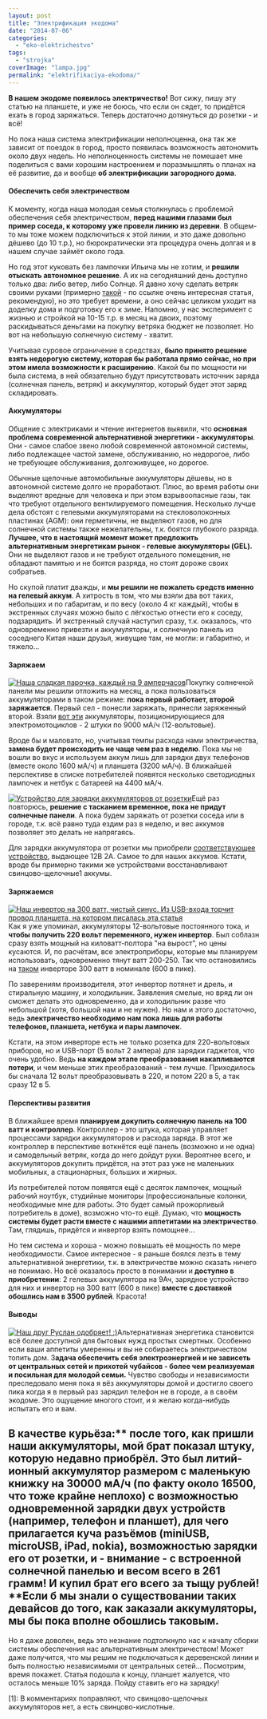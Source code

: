 ```yaml
---
layout: post
title: "Электрификация экодома"
date: "2014-07-06"
categories: 
  - "eko-elektrichestvo"
tags: 
  - "strojka"
coverImage: "lampa.jpg"
permalink: "elektrifikaciya-ekodoma/"
---
```


**В нашем экодоме появилось электричество!** Вот сижу, пишу эту статью на планшете, и уже не боюсь, что если он сядет, то придётся ехать в город заряжаться. Теперь достаточно дотянуться до розетки - и всё!

Но пока наша система электрификации неполноценна, она так же зависит от поездок в город, просто появилась возможность автономить около двух недель. Но неполноценность системы не помешает мне поделиться с вами хорошим настроением и поразмышлять о планах на её развитие, да и вообще **об электрификации загородного дома**.

<!-- READMORE -->

#### Обеспечить себя электричеством

К моменту, когда наша молодая семья столкнулась с проблемой обеспечения себя электричеством, **перед нашими глазами был пример соседа, к которому уже провели линию из деревни**. В общем-то мы тоже можем подключиться к этой линии, и это даже довольно дёшево (до 10 т.р.), но бюрократически эта процедура очень долгая и в нашем случае займёт около года.

Но год этот куковать без лампочки Ильича мы не хотим, и **решили отыскать автономное решение**. А их на сегодняшний день доступно только два: либо ветер, либо Солнце. Я давно хочу сделать ветряк своими руками (примерно [такой](http://www.mirodolie.ru/node/2372 "Самодельный вертикальный ветряк") - по ссылке очень интересная статья, рекомендую), но это требует времени, а оно сейчас целиком уходит на доделку дома и подготовку его к зиме. Напомню, у нас эксперимент с жизнью и стройкой на 10-15 т.р. в месяц на двоих, поэтому раскидываться деньгами на покупку ветряка бюджет не позволяет. Но вот на небольшую солнечную систему - хватит.

Учитывая суровое ограничение в средствах, **было принято решение взять недорогую систему, которая бы работала прямо сейчас, но при этом имела возможности к расширению**. Какой бы по мощности ни была система, в ней обязательно будут присутствовать источник заряда (солнечная панель, ветряк) и аккумулятор, который будет этот заряд складировать.

#### Аккумуляторы

Общение с электриками и чтение интернетов выявили, что **основная проблема современной альтернативной энергетики - аккумуляторы**. Они - самое слабое звено любой современной автономной системы, либо подлежащее частой замене, обслуживанию, но недорогое, либо не требующее обслуживания, долгоживущее, но дорогое.

Обычные щелочные автомобильные аккумуляторы дёшевы, но в автономной системе долго не проработают. Плюс, во время работы они выделяют вредные для человека и при этом взрывоопасные газы, так что требуют отдельного вентилируемого помещения. Несколько лучше дела обстоят с гелевыми аккумуляторами на стекловолоконных пластинах (AGM): они герметичны, не выделяют газов, но для солнечной системы также нежелательны, т.к. боятся глубокого разряда. **Лучшее, что в настоящий момент может предложить альтернативным энергетикам рынок - гелевые аккумуляторы (GEL).** Они не выделяют газов и не требуют отдельного помещения, не обладают памятью и не боятся разряда, но стоят дороже своих собратьев.

Но скупой платит дважды, и **мы решили не пожалеть средств именно на гелевый аккум**. А хитрость в том, что мы взяли два вот таких, небольших и по габаритам, и по весу (около 4 кг каждый), чтобы в экстренных случаях можно было с лёгкостью отнести его к соседу, подзарядить. И экстренный случай наступил сразу, т.к. оказалось, что одновременно привезти и аккумуляторы, и солнечную панель из соседнего Китая наши друзья, живущие там, не могли: и габаритно, и тяжело...

#### Заряжаем

[![Наша сладкая парочка, каждый на 9 амперчасов](images/030714-1357002-240x180.jpg)](/wp-content/uploads/030714-1357002.jpg)Покупку солнечной панели мы решили отложить на месяц, а пока пользоваться аккумуляторами в таком режиме: **пока первый работает, второй заряжается**. Первый сел - понесли заряжать, принесли заряженный второй. Взяли [вот эти](http://item.taobao.com/item.htm?spm=2013.1.0.0.D3n2HV&id=17048389779&scm=1007.10115.744.0&pvid=196547b5-e5c4-46d9-983b-cc197834a961) аккумуляторы, позиционирующиеся для электромотоциклов - 2 штуки по 9000 мА/ч (12-вольтовые).

Вроде бы и маловато, но, учитывая темпы расхода нами электричества, **замена будет происходить не чаще чем раз в неделю**. Пока мы не вошли во вкус и используем аккум лишь для зарядки двух телефонов (вместе около 1600 мА/ч) и планшета (3200 мА/ч). В ближайшей перспективе в списке потребителей появятся несколько светодиодных лампочек и нетбук с батареей на 4400 мА/ч.

[![Устройство для зарядки аккумуляторов от розетки](images/030714-1358-240x180.jpg)](/wp-content/uploads/030714-1358.jpg)Ещё раз повторюсь, **решение с тасканием временное, пока не придут солнечные панели**. А пока будем заряжать от розетки соседа или в городе, т.к. всё равно туда ездим раз в неделю, и вес аккумов позволяет это делать не напрягаясь.

Для зарядки аккумулятора от розетки мы приобрели [соответствующее устройство](http://item.taobao.com/item.htm?spm=a1z10.1.w1028-1680798748.2.KyTKvi&id=18605699086), выдающее 12В 2А. Самое то для наших аккумов. Кстати, вроде бы примерно такими же устройствами восстанавливают свинцово-щелочные1 аккумы.

#### Заряжаемся

[![Наш инвертор на 300 ватт, чистый синус. Из USB-входа торчит провод планшета, на котором писалась эта статья](images/030714-1357004-240x180.jpg)](/wp-content/uploads/030714-1357004.jpg)Как я уже упоминал, аккумуляторы 12-вольтовые постоянного тока, и **чтобы получить 220 вольт переменного, нужен инвертор**. Был соблазн сразу взять мощный на киловатт-полтора "на вырост", но цены кусаются. И, по расчётам, все электроприборы, которые мы планируем использовать, одновременно тянут ватт 200-250. Так что остановились на [таком](detail.tmall.com/item.htm?spm=a230r.1.14.46.3CC4ca&id=18508229283) инверторе 300 ватт в номинале (600 в пике).

По заверениям производителя, этот инвертор потянет и дрель, и стиральную машину, и холодильник. Заявления смелые, но вряд ли он сможет делать это одновременно, да и холодильник разве что небольшой (хотя, большой нам и не нужен). Но нам и этого достаточно, ведь **электричество необходимо нам пока лишь для работы телефонов, планшета, нетбука и пары лампочек**.

Кстати, на этом инверторе есть не только розетка для 220-вольтовых приборов, но и USB-порт (5 вольт 2 ампера) для зарядки гаджетов, что очень удобно. Ведь **на каждом этапе преобразования накапливаются потери**, и чем меньше этих преобразований - тем лучше. Приходилось бы сначала 12 вольт преобразовывать в 220, и потом 220 в 5, а так сразу 12 в 5.

#### Перспективы развития

В ближайшее время **планируем докупить солнечную панель на 100 ватт и контроллер**. Контроллер - это штука, которая управляет процессами зарядки аккумуляторов и расхода заряда. В этот же контроллер в перспективе воткнётся ещё панель (возможно и не одна) и самодельный ветряк, когда до него дойдут руки. Вероятнее всего, и аккумуляторов докупить придётся, на этот раз уже не маленьких мобильных, а стационарных, больших и жирных.

Из потребителей потом появятся ещё с десяток лампочек, мощный рабочий ноутбук, студийные мониторы (профессиональные колонки, необходимые мне для работы. Это будет самый прожорливый потребитель в доме), возможно что-то ещё. Думаю, что **мощность системы будет расти вместе с нашими аппетитами на электричество**. Там, глядишь, придётся и инвертор взять помощнее...

Но тем система и хороша - можно повышать её мощность по мере необходимости. Самое интересное - я раньше боялся лезть в тему альтернативной энергетики, т.к. в электричестве можно сказать ничего не понимаю. Но всё оказалось просто в понимании и **доступно в приобретении**: 2 гелевых аккумулятора на 9Ач, зарядное устройство для них и инвертор на 300 ватт (600 в пике) **вместе с доставкой обошлись нам в 3500 рублей**. Красота!

#### Выводы

[![Наш друг Руслан одобряет! :)](images/заработало-134x180.jpg)](/wp-content/uploads/заработало.jpg)Альтернативная энергетика становится всё более доступной для бытовых нужд простых смертных. Особенно если ваши аппетиты умеренны и вы не собираетесь электричеством топить дом. З**адача обеспечить себя электроэнергией и не зависеть от центральных сетей и прихотей чубайсов - более чем реализуемая и посильная для молодой семьи.** Чувство свободы и независимости преследовало меня пока я вёз аккумуляторы домой и достигло своего пика когда я в первый раз зарядил телефон не в городе, а в своём экодоме. Это ощущение многого стоит, и я желаю когда-нибудь испытать его и вам.

## В качестве курьёза:** после того, как пришли наши аккумуляторы, мой брат показал штуку, которую недавно приобрёл. Это был литий-ионный аккумулятор размером с маленькую книжку на 30000 мА/ч (по факту около 16500, что тоже крайне неплохо) с возможностью одновременной зарядки двух устройств (например, телефон и планшет), для чего прилагается куча разъёмов (miniUSB, microUSB, iPad, nokia), возможностью зарядки его от розетки, и - внимание - с встроенной солнечной панелью и весом всего в 261 грамм! И купил брат его всего за тыщу рублей! **Если б мы знали о существовании таких девайсов до того, как заказали аккумуляторы, мы бы пока вполне обошлись таковым.

Но я даже доволен, ведь это незнание подтолкнуло нас к началу сборки системы обеспечения нас альтернативным электричеством! Может даже получится, что мы решим не подключаться к деревенской линии и быть полностью независимыми от центральных сетей... Посмотрим, время покажет. Статья подошла к концу, планшет жалуется, что осталось меньше 10% заряда. Пойду ставить его на зарядку!

\[1\]: В комментариях поправляют, что свинцово-щелочных аккумуляторов нет, а есть свинцово-кислотные.
